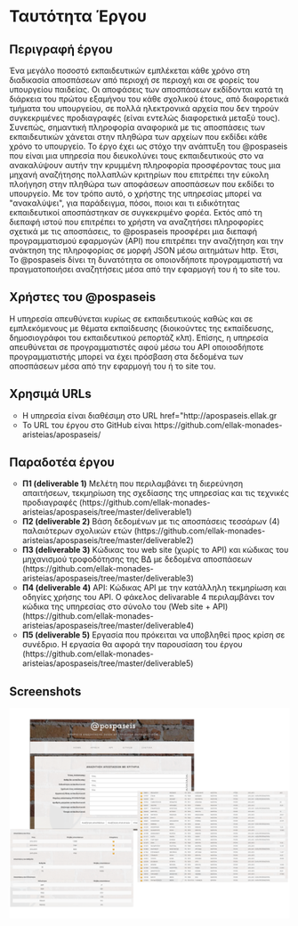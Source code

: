 # Ταυτότητα Έργου

<h2>Περιγραφή έργου</h2>
 
Ένα μεγάλο ποσοστό εκπαιδευτικών εμπλέκεται κάθε χρόνο στη διαδικασία αποσπάσεων από περιοχή σε περιοχή και σε φορείς του υπουργείου παιδείας. 
Οι αποφάσεις των αποσπάσεων εκδίδονται κατά τη διάρκεια του πρώτου εξαμήνου του κάθε σχολικού έτους,  από διαφορετικά τμήματα του υπουργείου, 
σε πολλά ηλεκτρονικά αρχεία που δεν τηρούν  συγκεκριμένες προδιαγραφές (είναι εντελώς διαφορετικά μεταξύ τους). 
Συνεπώς, σημαντική πληροφορία αναφορικά με τις αποσπάσεις των εκπαιδευτικών χάνεται στην πληθώρα των αρχείων που εκδίδει κάθε χρόνο το υπουργείο. 
Το έργο έχει ως στόχο την ανάπτυξη του @pospaseis που είναι μια υπηρεσία που διευκολύνει τους εκπαιδευτικούς στο να ανακαλύψουν αυτήν την κρυμμένη 
πληροφορία προσφέροντας τους μια μηχανή αναζήτησης πολλαπλών κριτηρίων που επιτρέπει την εύκολη πλοήγηση στην πληθώρα των αποφάσεων αποσπάσεων που 
εκδίδει το υπουργείο. Με τον τρόπο αυτό, ο χρήστης της υπηρεσίας μπορεί να "ανακαλύψει", για παράδειγμα, πόσοι, ποιοι και τι ειδικότητας εκπαιδευτικοί 
αποσπάστηκαν σε συγκεκριμένο φορέα. Εκτός από τη διεπαφή ιστού που επιτρέπει το χρήστη να αναζητήσει πληροφορίες σχετικά με τις αποσπάσεις, το @pospaseis 
προσφέρει μια διεπαφή προγραμματισμού εφαρμογών (API) που επιτρέπει την αναζήτηση και την ανάκτηση της πληροφορίας σε μορφή JSON μέσω αιτημάτων http. 
Έτσι, To @pospaseis δίνει τη δυνατότητα σε οποιονδήποτε προγραμματιστή να πραγματοποιήσει αναζητήσεις μέσα από την εφαρμογή του ή το site του.

<h2>Χρήστες του @pospaseis</h2>

H υπηρεσία απευθύνεται κυρίως σε εκπαιδευτικούς καθώς και σε εμπλεκόμενους με θέματα εκπαίδευσης (διοικούντες της εκπαίδευσης, δημοσιογράφοι του εκπαιδευτικού ρεπορτάζ κλπ). 
Επίσης, η υπηρεσία απευθύνεται σε προγραμματιστές αφού μέσω του API οποιοσδήποτε προγραμματιστής μπορεί να έχει πρόσβαση στα δεδομένα των αποσπάσεων μέσα από την εφαρμογή του ή το site του.

<h2>Χρησιμά URLs</h2>

<ul type=circle>
<li>Η υπηρεσία είναι διαθέσιμη στο URL href="http://apospaseis.ellak.gr
</li>
<li> Το URL του έργου στο GitHub είναι https://github.com/ellak-monades-aristeias/apospaseis/
</li>
</ul>

<h2>Παραδοτέα έργου</h2>

<ul type=circle>
<li><b>Π1 (deliverable 1)</b> Μελέτη που περιλαμβάνει τη διερεύνηση απαιτήσεων, τεκμηρίωση της σχεδίασης της υπηρεσίας και τις τεχνικές προδιαγραφές (https://github.com/ellak-monades-aristeias/apospaseis/tree/master/deliverable1)
</li>
<li><b>Π2 (deliverable 2)</b> Βάση δεδομένων με τις αποσπάσεις τεσσάρων (4) παλαιότερων σχολικών ετών (https://github.com/ellak-monades-aristeias/apospaseis/tree/master/deliverable2)
</li>
<li><b>Π3 (deliverable 3)</b> Κώδικας του web site (χωρίς το API) και κώδικας του μηχανισμού τροφοδότησης της ΒΔ με δεδομένα αποσπάσεων (https://github.com/ellak-monades-aristeias/apospaseis/tree/master/deliverable3)
</li>
<li><b>Π4 (deliverable 4)</b> API: Κώδικας API με την κατάλληλη τεκμηρίωση και οδηγίες χρήσης του API. Ο φάκελος delivarable 4 περιλαμβάνει τον κώδικα της υπηρεσίας στο σύνολο του (Web site + API) (https://github.com/ellak-monades-aristeias/apospaseis/tree/master/deliverable4)
</li>
<li><b>Π5 (deliverable 5)</b> Εργασία που πρόκειται να υποβληθεί προς κρίση σε συνέδριο. Η εργασία θα αφορά την παρουσίαση του έργου (https://github.com/ellak-monades-aristeias/apospaseis/tree/master/deliverable5)
</li>
</ul>

<h2>Screenshots</h2>

<img src="screenshots.png">
